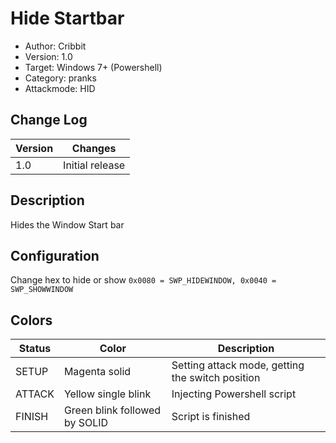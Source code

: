 # Hide Startbar
* Author: Cribbit 
* Version: 1.0
* Target: Windows 7+ (Powershell)
* Category: pranks
* Attackmode: HID

## Change Log
| Version | Changes                       |
| ------- | ------------------------------|
| 1.0     | Initial release               |

## Description
Hides the Window Start bar

## Configuration
Change hex to hide or show
```0x0080 = SWP_HIDEWINDOW, 0x0040 = SWP_SHOWWINDOW```

## Colors
| Status    | Color                         | Description                                      |
| --------- | ------------------------------| ------------------------------------------------ |
| SETUP     | Magenta solid                 | Setting attack mode, getting the switch position | 
| ATTACK    | Yellow single blink           | Injecting Powershell script                      | 
| FINISH    | Green blink followed by SOLID | Script is finished                               |

